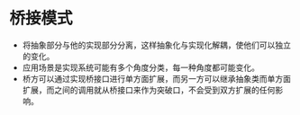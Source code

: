 # 桥接模式

+ 将抽象部分与他的实现部分分离，这样抽象化与实现化解耦，使他们可以独立的变化。
+ 应用场景是实现系统可能有多个角度分类，每一种角度都可能变化。
+ 桥方可以通过实现桥接口进行单方面扩展，而另一方可以继承抽象类而单方面扩展，而之间的调用就从桥接口来作为突破口，不会受到双方扩展的任何影响。


